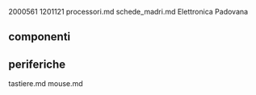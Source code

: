 2000561
1201121
processori.md
schede_madri.md
Elettronica Padovana
## componenti
## periferiche
tastiere.md 
mouse.md
